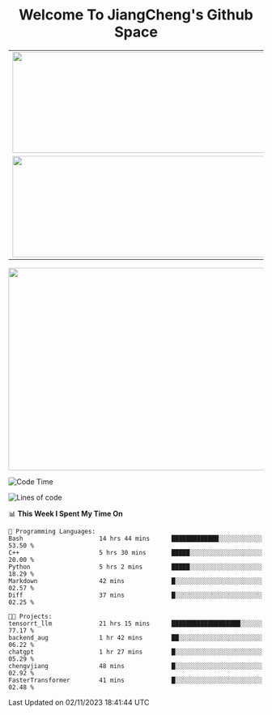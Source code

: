 <h1 align="center">Welcome To JiangCheng's Github Space</h1>

<table align="center" frame="void" rules="none" >
  <tr>
    <td>
      <div align="center"> <img height="200px" width="500px"  src="https://github-readme-stats.vercel.app/api?username=thisjiang&hide_title=true&hide_border=true&layout=compact&show_icons=trueline_height=21&text_color=000&icon_color=000&bg_color=0,ea6161,ffc64d,fffc4d,52fa5a&theme=graywhite" /> </div>
    </td>
    <td>
      <div align="center"> <img height="200px" width="500px" src="https://github-readme-stats.vercel.app/api/top-langs/?username=thisjiang&hide_title=true&hide_border=true&layout=compact&langs_count=6&text_color=000&icon_color=fff&bg_color=0,52fa5a,4dfcff,c64dff&theme=graywhite" /> </div>
    </td>
  </tr>
  <tr>
    <td>
      <div align="center"> <img height="200px" width="500px" src="https://github-readme-streak-stats.herokuapp.com/?user=thisjiang&hide_title=true&hide_border=true&layout=compact&langs_count=6" /> </div>
    </td>
    <td>
      <div align="center"> 
      <a href="https://github.com/" target="_blank"><img style="margin: 10px" src="https://profilinator.rishav.dev/skills-assets/git-scm-icon.svg" alt="Git" height="50" /></a>  
      <a href="https://www.linux.org/" target="_blank"><img style="margin: 10px" src="https://profilinator.rishav.dev/skills-assets/linux-original.svg" alt="Linux" height="50" /></a>  
      <a href="https://www.gnu.org/software/bash/" target="_blank"><img style="margin: 10px" src="https://profilinator.rishav.dev/skills-assets/gnu_bash-icon.svg" alt="Bash" height="50" /></a>  
      </div>
    </td>
  </tr>
</table>

<div align="center"> <img height="400px" width="1000px" src="https://github-readme-activity-graph.cyclic.app/graph?username=thisjiang&theme=react&hide_title=true&hide_border=true&layout=compact&langs_count=6" /> </div></td>

<!--START_SECTION:waka-->
![Code Time](http://img.shields.io/badge/Code%20Time-430%20hrs%2040%20mins-blue)

![Lines of code](https://img.shields.io/badge/From%20Hello%20World%20I%27ve%20Written-707.2%20thousand%20lines%20of%20code-blue)

📊 **This Week I Spent My Time On** 

```text
💬 Programming Languages: 
Bash                     14 hrs 44 mins      █████████████░░░░░░░░░░░░   53.50 % 
C++                      5 hrs 30 mins       █████░░░░░░░░░░░░░░░░░░░░   20.00 % 
Python                   5 hrs 2 mins        █████░░░░░░░░░░░░░░░░░░░░   18.29 % 
Markdown                 42 mins             █░░░░░░░░░░░░░░░░░░░░░░░░   02.57 % 
Diff                     37 mins             █░░░░░░░░░░░░░░░░░░░░░░░░   02.25 % 

🐱‍💻 Projects: 
tensorrt_llm             21 hrs 15 mins      ███████████████████░░░░░░   77.17 % 
backend_aug              1 hr 42 mins        ██░░░░░░░░░░░░░░░░░░░░░░░   06.22 % 
chatgpt                  1 hr 27 mins        █░░░░░░░░░░░░░░░░░░░░░░░░   05.29 % 
chengvjiang              48 mins             █░░░░░░░░░░░░░░░░░░░░░░░░   02.92 % 
FasterTransformer        41 mins             █░░░░░░░░░░░░░░░░░░░░░░░░   02.48 % 
```


 Last Updated on 02/11/2023 18:41:44 UTC
<!--END_SECTION:waka-->
